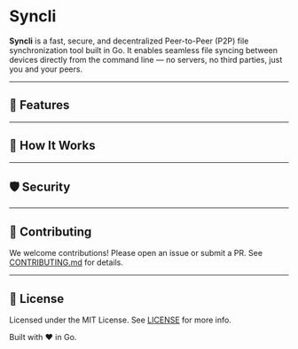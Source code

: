 # Syncli

**Syncli** is a fast, secure, and decentralized Peer-to-Peer (P2P) file synchronization tool built in Go. It enables seamless file syncing between devices directly from the command line — no servers, no third parties, just you and your peers.

---

## 🚀 Features


---

## 🧠 How It Works


---

## 🛡️ Security


---

## 🤝 Contributing

We welcome contributions! Please open an issue or submit a PR. See [CONTRIBUTING.md](CONTRIBUTING.md) for details.

---

## 📜 License

Licensed under the MIT License. See [LICENSE](LICENSE) for more info.

Built with ❤️ in Go.
